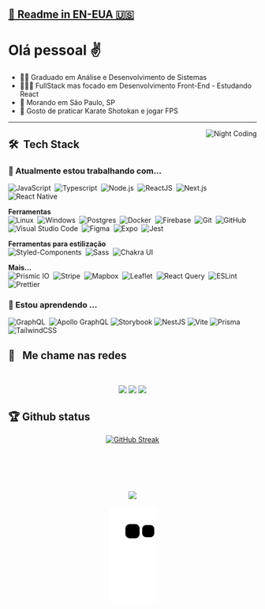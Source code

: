 ## <a href="https://github.com/Luciano-Ferreira" target="_blank"> 📜 Readme in EN-EUA 🇺🇸 </a>

# Olá pessoal ✌️


* 👨‍🎓 Graduado em Análise e Desenvolvimento de Sistemas
* 👨🏽‍💻 FullStack mas focado em Desenvolvimento Front-End - Estudando React
* 📌 Morando em São Paulo, SP
* 🥋 Gosto de praticar Karate Shotokan e jogar FPS

---

<img alt="Night Coding" src="https://user-images.githubusercontent.com/46464433/161457910-7e9c726f-1f28-42c0-997a-359882fa529e.gif" align="right"/>

## 🛠 &nbsp;Tech Stack

### 🔭 Atualmente estou trabalhando com...

![JavaScript](https://img.shields.io/badge/-JavaScript-FEAE32?style=flat&logoColor=fff&logo=javascript)&nbsp;
![Typescript](https://img.shields.io/badge/-Typescript-3178C6?style=flat&logoColor=fff&logo=typescript)&nbsp;
![Node.js](https://img.shields.io/badge/-Node.js-5B9856?style=flat&logoColor=fff&logo=node.js)&nbsp;
![ReactJS](https://img.shields.io/badge/-ReactJS-18BCEE?style=flat&logoColor=fff&logo=react)&nbsp;
![Next.js](https://img.shields.io/badge/-Next.js-333333?style=flat&logo=next.js)&nbsp;
![React Native](https://img.shields.io/badge/-React%20Native-333333?style=flat&logoColor=fff&logo=react)

**Ferramentas**\
![Linux](https://img.shields.io/badge/-Linux-f0f0f0?style=flat&logoColor=000&logo=Linux)&nbsp;
![Windows](https://img.shields.io/badge/-Windows%2010-333333?style=flat&logoColor=0078D6&logo=Windows)&nbsp;
![Postgres](https://img.shields.io/badge/-Postgres-333333?style=flat&logo=postgresql&logoColor=336791)&nbsp;
![Docker](https://img.shields.io/badge/-Docker-333333?style=flat&logoColor=1572B6&logo=Docker)&nbsp;
![Firebase](https://img.shields.io/badge/-Firebase-333333?style=flat&logoColor=FFCA28&logo=Firebase)&nbsp;
![Git](https://img.shields.io/badge/-Git-333333?style=flat&logo=git)&nbsp;
![GitHub](https://img.shields.io/badge/-GitHub-333333?style=flat&logo=github)&nbsp;
![Visual Studio Code](https://img.shields.io/badge/-Visual%20Studio%20Code-333333?style=flat&logo=visual-studio-code&logoColor=007ACC)&nbsp;
![Figma](https://img.shields.io/badge/-Figma-333333?style=flat&logo=figma)&nbsp;
![Expo](https://img.shields.io/badge/-Expo-333333?style=flat&logo=expo)&nbsp;
![Jest](http://img.shields.io/badge/-Jest-333333?style=flat&logo=jest&logoColor=C21325)

**Ferramentas para estilização**\
![Styled-Components](https://img.shields.io/badge/-Styled%20Components-333333?style=flat&logo=styled-components&logoColor=ffde34)&nbsp;
![Sass](https://img.shields.io/badge/-Sass-333333?style=flat&logo=sass&logoColor=CC6699)&nbsp;
![Chakra UI](https://img.shields.io/badge/-Chakra%20UI-333333?style=flat&logo=chakraui&logoColor=319795)


**Mais...**\
![Prismic IO](https://img.shields.io/badge/-Prismic%20IO-333333?style=flat&logo=prismic&logoColor=5163BA)&nbsp;
![Stripe](https://img.shields.io/badge/-Stripe-333333?style=flat&logo=stripe&logoColor=008cdd)&nbsp;
![Mapbox](https://img.shields.io/badge/-Mapbox-f0f0f0?style=flat&logo=mapbox&logoColor=000000)&nbsp;
![Leaflet](https://img.shields.io/badge/-Leaflet-333333?style=flat&logo=leaflet&logoColor=199900)&nbsp;
![React Query](https://img.shields.io/badge/-React%20Query-333333?style=flat&logo=reactquery&logoColor=ff4154)&nbsp;
![ESLint](https://img.shields.io/badge/-ESLint-333333?style=flat&logo=eslint&logoColor=4B32C3)
![Prettier](https://img.shields.io/badge/-Prettier-333333?style=flat&logo=prettier&logoColor=f78993e)


### 🌱 Estou aprendendo ...

![GraphQL](https://img.shields.io/badge/-GraphQL-333333?style=flat&logo=graphql&logoColor=e10098)&nbsp;
![Apollo GraphQL](https://img.shields.io/badge/-Apollo%20GraphQL-f0f0f0?style=flat&logo=apollographql&logoColor=311c87)
![Storybook](https://img.shields.io/badge/-Storybook-333333?style=flat&logo=storybook&logoColor=ff4785)
![NestJS](https://img.shields.io/badge/-NestJS-333333?style=flat&logo=nestjs&logoColor=E0234E)
![Vite](https://img.shields.io/badge/-Vite-333333?style=flat&logo=vite&logoColor=646CFF)
![Prisma](https://img.shields.io/badge/-Prisma-f0f0f0?style=flat&logo=prisma&logoColor=2D3748)
![TailwindCSS](https://img.shields.io/badge/-TailwindCSS-333333?style=flat&logo=tailwindcss&logoColor=06b6d4)

## 🤝 &nbsp; Me chame nas redes
<br />
<p align="center">
<a href="https://linkedin.com/in/lucianof-silva"><img src="https://img.shields.io/badge/-Luciano%20Silva%20-0077B5?style=flat-square&logo=Linkedin&logoColor=white"/></a>
<a href="mailto:luciano2023silva@gmail.com"><img src="https://img.shields.io/badge/-Luciano%20Silva-D14836?style=flat-square&logo=Gmail&logoColor=white"/></a>
  <a href="https://discord.gg/Dy6JUfyYU7"><img src="https://img.shields.io/badge/-Luciano%20Silva%235481-7289DA?style=flat-square&logo=discord&logoColor=ffffff"/></a>
</p>

</div>

   <h2>🏆 Github status</h2>
   
   <div align="center">
  
   [![GitHub Streak](https://streak-stats.demolab.com?user=luciano-ferreira&theme=sea&date_format=n%2Fj%5B%2FY%5D&background=000000&border=00FFFF&fire=orange&ring=00FFFF&stroke=00FFFF)](https://git.io/streak-stats)
  
  </div>

   <div align="center">
        <img align="center" src="https://github-readme-stats.vercel.app/api?username=luciano-ferreira&show_icons=true&cache_seconds=86400&theme=chartreuse-dark&title_color=FFFFFF&text_color=FFFFFF&icon_color=00FFFF&bg_color=000000&border_color=00FFFF" height="180" alt=""/>
    </div>
    
<br>
    
<div align="center">
    
<img align="center" src="https://github-readme-stats.vercel.app/api/top-langs/?username=luciano-ferreira&layout=compact&theme=chartreuse-dark&title_color=FFFFFF&text_color=FFFFFF&icon_color=00FFFF&bg_color=000000&border_color=00FFFF&langs_count=5" alt="" height="194">
        
</div>

<br>

<div align="center">

![](https://komarev.com/ghpvc/?username=luciano-ferreira&color=blue&style=for-the-badge)

</div>
    
<div align="center">
 
![Snake animation](https://github.com/Mateuss18/Mateuss18/blob/output/github-contribution-grid-snake.svg)
  
</div>



